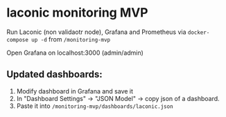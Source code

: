 # laconic monitoring MVP
Run Laconic (non validaotr node), Grafana and Prometheus via `docker-compose up -d` from `/monitoring-mvp`

Open Grafana on localhost:3000 (admin/admin)

## Updated dashboards:
1. Modify dashboard in Grafana and save it
2. In "Dashboard Settings" -> "JSON Model" -> copy json of a dashboard.
3. Paste it into `/monitoring-mvp/dashboards/laconic.json`
